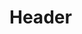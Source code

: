 <!-- TITLE: Cofee Machine Guide -->
<!-- SUBTITLE: A quick summary of Cofee Machine Guide -->

# Header